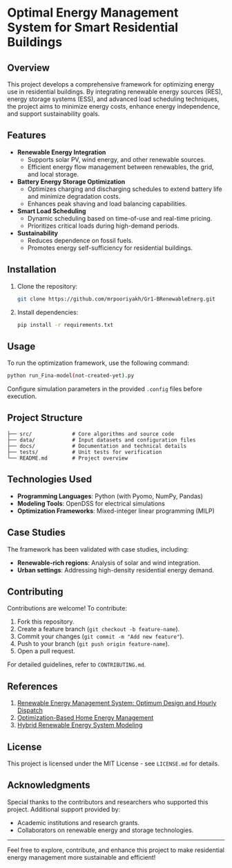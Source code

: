 # Optimal Energy Management System for Smart Residential Buildings

## Overview
This project develops a comprehensive framework for optimizing energy use in residential buildings. By integrating renewable energy sources (RES), energy storage systems (ESS), and advanced load scheduling techniques, the project aims to minimize energy costs, enhance energy independence, and support sustainability goals.

## Features
- **Renewable Energy Integration**
  - Supports solar PV, wind energy, and other renewable sources.
  - Efficient energy flow management between renewables, the grid, and local storage.
- **Battery Energy Storage Optimization**
  - Optimizes charging and discharging schedules to extend battery life and minimize degradation costs.
  - Enhances peak shaving and load balancing capabilities.
- **Smart Load Scheduling**
  - Dynamic scheduling based on time-of-use and real-time pricing.
  - Prioritizes critical loads during high-demand periods.
- **Sustainability**
  - Reduces dependence on fossil fuels.
  - Promotes energy self-sufficiency for residential buildings.

## Installation
1. Clone the repository:
   ```bash
   git clone https://github.com/mrpooriyakh/Gr1-BRenewableEnerg.git
   ```
2. Install dependencies:
   ```bash
   pip install -r requirements.txt
   ```

## Usage
To run the optimization framework, use the following command:
```bash
python run_Fina-model(not-created-yet).py
```
Configure simulation parameters in the provided `.config` files before execution.

## Project Structure
```
├── src/             # Core algorithms and source code
├── data/            # Input datasets and configuration files
├── docs/            # Documentation and technical details
├── tests/           # Unit tests for verification
└── README.md        # Project overview
```

## Technologies Used
- **Programming Languages**: Python (with Pyomo, NumPy, Pandas)
- **Modeling Tools**: OpenDSS for electrical simulations
- **Optimization Frameworks**: Mixed-integer linear programming (MILP)

## Case Studies
The framework has been validated with case studies, including:
- **Renewable-rich regions**: Analysis of solar and wind integration.
- **Urban settings**: Addressing high-density residential energy demand.

## Contributing
Contributions are welcome! To contribute:
1. Fork this repository.
2. Create a feature branch (`git checkout -b feature-name`).
3. Commit your changes (`git commit -m "Add new feature"`).
4. Push to your branch (`git push origin feature-name`).
5. Open a pull request.

For detailed guidelines, refer to `CONTRIBUTING.md`.

## References
1. [Renewable Energy Management System: Optimum Design and Hourly Dispatch](https://example.com)
2. [Optimization-Based Home Energy Management](https://example.com)
3. [Hybrid Renewable Energy System Modeling](https://example.com)

## License
This project is licensed under the MIT License - see `LICENSE.md` for details.

## Acknowledgments
Special thanks to the contributors and researchers who supported this project. Additional support provided by:
- Academic institutions and research grants.
- Collaborators on renewable energy and storage technologies.

---
Feel free to explore, contribute, and enhance this project to make residential energy management more sustainable and efficient!


